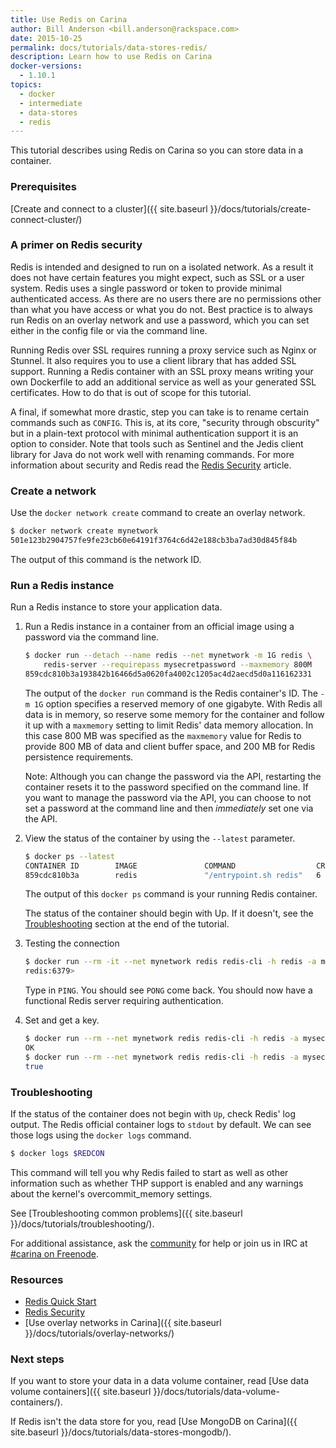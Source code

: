 ```yaml
---
title: Use Redis on Carina
author: Bill Anderson <bill.anderson@rackspace.com>
date: 2015-10-25
permalink: docs/tutorials/data-stores-redis/
description: Learn how to use Redis on Carina
docker-versions:
  - 1.10.1
topics:
  - docker
  - intermediate
  - data-stores
  - redis
---
```


This tutorial describes using Redis on Carina so you can store data in a container.

### Prerequisites

[Create and connect to a cluster]({{ site.baseurl }}/docs/tutorials/create-connect-cluster/)

### A primer on Redis security

Redis is intended and designed to run on a isolated network. As a result it does not have certain features you might expect, such as SSL or a user system. Redis uses a single password or token to provide minimal authenticated access. As there are no users there are no permissions other than what you have access or what you do not. Best practice is to always run Redis on an overlay network and use a password, which you can set either in the config file or via the command line.

Running Redis over SSL requires running a proxy service such as Nginx or Stunnel. It also requires you to use a client library that has added SSL support. Running a Redis container with an SSL proxy means writing your own Dockerfile to add an additional service as well as your generated SSL certificates. How to do that is out of scope for this tutorial.

A final, if somewhat more drastic, step you can take is to rename certain commands such as `CONFIG`. This is, at its core, "security through obscurity" but in a plain-text protocol with minimal authentication support it is an option to consider. Note that tools such as Sentinel and the Jedis client library for Java do not work well with renaming commands. For more information about security and Redis read the [Redis Security](http://redis.io/topics/security) article.

### Create a network

Use the `docker network create` command to create an overlay network.

```bash
$ docker network create mynetwork
501e123b2904757fe9fe23cb60e64191f3764c6d42e188cb3ba7ad30d845f84b
```

The output of this command is the network ID.

### Run a Redis instance

Run a Redis instance to store your application data.

1. Run a Redis instance in a container from an official image using a
   password via the command line.

    ```bash
    $ docker run --detach --name redis --net mynetwork -m 1G redis \
	    redis-server --requirepass mysecretpassword --maxmemory 800M
    859cdc810b3a193842b16466d5a0620fa4002c1205ac4d2aecd5d0a116162331
    ```

    The output of the `docker run` command is the Redis container's ID. The `-m 1G` option specifies a reserved memory of one gigabyte. With Redis all data is in memory, so reserve some memory for the container and follow it up with a `maxmemory` setting to limit Redis' data memory allocation. In this case 800 MB was specified as the `maxmemory` value for Redis to provide 800 MB of data and client buffer space, and 200 MB for Redis persistence requirements.

    Note: Although you can change the password via the API, restarting the container resets it to the password specified on the command line. If you want to manage the password via the API, you can choose to not set a password at the command line and then *immediately* set one via the API.

1. View the status of the container by using the `--latest` parameter.

    ```bash
    $ docker ps --latest
    CONTAINER ID        IMAGE               COMMAND                  CREATED             STATUS              PORTS               NAMES
    859cdc810b3a        redis               "/entrypoint.sh redis"   6 minutes ago       Up 6 minutes        6379/tcp            fc6b9aa0-87fc-41b8-a421-21d1bb8469f0-n2/redis
    ```

    The output of this `docker ps` command is your running Redis container.

    The status of the container should begin with Up. If it doesn't, see the [Troubleshooting](#troubleshooting) section at the end of the tutorial.

1. Testing the connection

    ```bash
    $ docker run --rm -it --net mynetwork redis redis-cli -h redis -a mysecretpassword
    redis:6379>
    ```

    Type in `PING`. You should see `PONG` come back. You should now have a functional Redis server requiring authentication.

1.  Set and get a key.

    ```bash
    $ docker run --rm --net mynetwork redis redis-cli -h redis -a mysecretpassword set redis:on:carina true
    OK
    $ docker run --rm --net mynetwork redis redis-cli -h redis -a mysecretpassword get redis:on:carina
    true
    ```

### Troubleshooting

If the status of the container does not begin with `Up`, check Redis' log output. The Redis official container logs to `stdout` by default. We can see those logs using the `docker logs` command.

```bash
$ docker logs $REDCON
```

This command will tell you why Redis failed to start as well as other information such as whether THP support is enabled and any warnings about the kernel's overcommit_memory settings.

See [Troubleshooting common problems]({{ site.baseurl }}/docs/tutorials/troubleshooting/).

For additional assistance, ask the [community](https://community.getcarina.com/) for help or join us in IRC at [#carina on Freenode](http://webchat.freenode.net/?channels=carina).

### Resources

* [Redis Quick Start](http://redis.io/topics/quickstart)
* [Redis Security](http://redis.io/topics/security)
* [Use overlay networks in Carina]({{ site.baseurl }}/docs/tutorials/overlay-networks/)

### Next steps

If you want to store your data in a data volume container, read [Use data volume containers]({{ site.baseurl }}/docs/tutorials/data-volume-containers/).

If Redis isn't the data store for you, read [Use MongoDB on Carina]({{ site.baseurl }}/docs/tutorials/data-stores-mongodb/).
